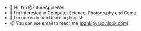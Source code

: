 - 👋 Hi, I’m @FutureAppleWei
- 👀 I’m interested in Computer Science, Photography and Game
- 🌱 I’m currently hard learning English
- 📫 You can use email to reach me (pghkipy@outlook.com)
<!---
FutureApple/FutureApple is a ✨ special ✨ repository because its `README.md` (this file) appears on your GitHub profile.
You can click the Preview link to take a look at your changes.
--->
